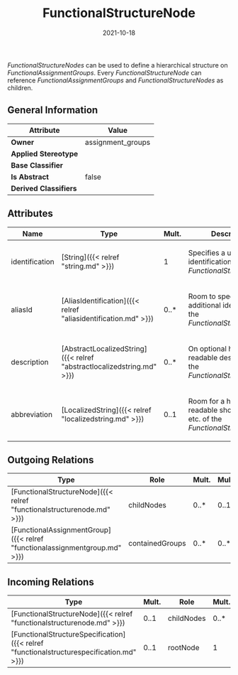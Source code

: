 ﻿---
title: FunctionalStructureNode
toc: false
type: specs
date: "2021-10-18"
draft: false
specification: VEC
version: 1.2.1
documentType: "Recommendation"
elementType: Class
classes:
  - FunctionalStructureNode
menu_name: vec-1.2.1
---
<p> <i>FunctionalStructureNodes</i> can be used to define a hierarchical structure on <i>FunctionalAssignmentGroups</i>. Every <i>FunctionalStructureNode</i> can reference <i>FunctionalAssignmentGroups</i> and <i>FunctionalStructureNodes</i> as children.      </p>

## General Information

| Attribute               | Value |
|-------------------------|-------|
| **Owner**               | assignment_groups |
| **Applied Stereotype**  |   |
| **Base Classifier**     |   |
| **Is Abstract**         | false |
| **Derived Classifiers** |   |

## Attributes
|  Name  |  Type  |  Mult.  |  Description  |  Owning Classifier  |
|--------|--------|---------|---------------|--------------|
|identification | [String]({{< relref "string.md" >}}) | 1 | <p> Specifies a unique identification of the <i>FunctionalStructureNode.</i>      </p> | [FunctionalStructureNode]({{< relref "functionalstructurenode.md" >}}) |
|aliasId | [AliasIdentification]({{< relref "aliasidentification.md" >}}) | 0..* | <p> Room to specify additional identifiers for the <i>FunctionalStructureNode</i>.      </p> | [FunctionalStructureNode]({{< relref "functionalstructurenode.md" >}}) |
|description | [AbstractLocalizedString]({{< relref "abstractlocalizedstring.md" >}}) | 0..* | <p> On optional human readable description of the <i>FunctionalStructureNode</i>.      </p> | [FunctionalStructureNode]({{< relref "functionalstructurenode.md" >}}) |
|abbreviation | [LocalizedString]({{< relref "localizedstring.md" >}}) | 0..1 | <p> Room for a human readable short name, title etc. of the <i>FunctionalStructureNode</i>.      </p> | [FunctionalStructureNode]({{< relref "functionalstructurenode.md" >}}) |

## Outgoing Relations
|    Type  |   Role   |   Mult.   |   Mult.   |   Description   |
|----------|----------|-----------|-----------|-----------------|
| [FunctionalStructureNode]({{< relref "functionalstructurenode.md" >}}) | childNodes | 0..* | 0..1 |  |
| [FunctionalAssignmentGroup]({{< relref "functionalassignmentgroup.md" >}}) | containedGroups | 0..* | 0..* |  |
##  Incoming Relations
|    Type  |   Mult.  |   Role    |   Mult.   |   Description  |
|----------|----------|-----------|-----------|----------------|
| [FunctionalStructureNode]({{< relref "functionalstructurenode.md" >}}) | 0..1 | childNodes | 0..* |  |
| [FunctionalStructureSpecification]({{< relref "functionalstructurespecification.md" >}}) | 0..1 | rootNode | 1 |  |
